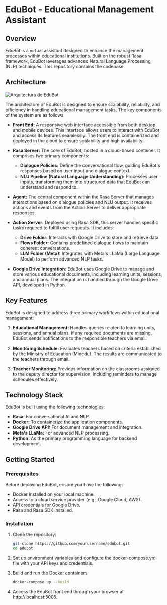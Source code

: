 # EduBot - Educational Management Assistant

## Overview

EduBot is a virtual assistant designed to enhance the management processes within educational institutions. Built on the robust Rasa framework, EduBot leverages advanced Natural Language Processing (NLP) techniques. This repository contains the codebase.

## Architecture
![Arquitectura de EduBot]([arquitectura_edubot.png](https://lh3.googleusercontent.com/fife/ALs6j_HQ3wV2_R2JMOAoCu6jGYyy-wF04PNuE0tOr0X7gn331GwBmq3adTab6XY-gXcBFmayj6p17P3m7L5k5se-bRDliagO-srSkXiH2nmdN_JAfQQtsa5sbqMDe-eNkR2D4_g4ExeomfrTmUcrIcHd5FA6khfHPOhhnwEZVkiQC5v-Os5GPBLSZ5h-h8rSu05LEDTCoN5eZavk_bW5izZxFZdZlB6Zeawsx5VTONwOfVgXcuL6sHXqLp9R9seZuZqFWyr0y_SpAmy6-OTX-ZT1yI0t4oBepflu5ovxKJP1ZyT3peYh9yn3gFEhAxByXA72VEgC8IZv4ZgTTE9BxftseLxkyRQ2WVCNtSUqMcPZaARuCoGlU-UTHfuDJqzYuHyyAKiCQ3hXgvTRSZ2_nE6hjaAu6KlzTa4Pe0rmLjLcu-CmoKj3btIVpow4SgfBnUhTucMYAuA55ShCp8dOu2urGoshaEtD8d7Pdqal4gzfFnrrD1Wby8NlfKasxGYJgChmsy43_3K4oqLFQzrg7gE927AUDx-lHl5XmwKYrdxLU8cQVOUHF2CzO7YtWtdDL5hCkl0vObJWZP8zhluzygG9AFeshxlzzZonC-FIuhNxXkobPjpyE5NDYYqY3utG6R6pOfI4WeVq4sIPRn_Ufgdzk85tBRl6eq7GeGGC7PkQmKVS0xkX8MeY0pRXrw3QoPgckME3TO33sM46ifLB4S7uPK7aoFHoG9fRaLjZG-lppP-VRWhelby_INE82uFIUA7xSnE8Q6mWoh3XB595YaL0Ru35N_4W-gGccjyCw9EBBeUKSbVGMq249K7BpY4L9XqW8C88G-8Hnbc_WODHp0RJS6XXe0SyXJMvtLU4MHTn7EOUeHy5bK_97H-EUPawueN81X18SJdS1VquYTQvMIECqFjVKyqTY2MStqy3qe7yjnYvd9YKDhdwBZSDlkouE9QSvCfcON1dyYq6OmzjpUjgYbgjHjKa3PzsxEOULMX9TL-Ujti8-KqfQQmx8No89mcqKe-YoE7jbIwKYvg1NEXj9gxO2mDkgA6960vf7ewZk2bYUr9K5Di8GMSFSYhFzzgAVtyDKWGjKbfS47vBdNgNEghagWVYj9YXfcVXNyyWg04AZXeuF5013ESzL1WnL6VDHWmRoMeQgPUQ_eCafSGKMFJWr7T4dnc4ukN1ll-7HDH-LsNPgjUUYbfyz6k69CPo11FPwLPbqElLrGFF0_n-fg2YeiSIUKWQ8UdZwgsGAthvOkserTKatiuyyMrCyNiTtWLlo1uDcbHllJqknkeoW7rlRNxlqw6wFYrNXjSVbo5gAWlOuyCXaewXsEKcTn_FhJGbbyZTvKvp1Efy48GJvhzqngfxXHHLdiVtsjAWHYwdgRolStRvkAkbULTrUCtEnyoy15XtUnQ7gkAnZzljdXoeTycbZ23_uMUR-hLOpN8UJqHKnM_-2yOiDbEq03cN5d9z3J85SPrc1IcNP3kkOFQyJHSAUVMsU0gPIAglzLG0sm06zuheWRodMxl9ug6iGdcNPd-Ee5NllnSpqCQ01Qkh3xgl4rd_D3phzl8yTGgZR6EH0gco7S6eDnps78jPbOQ6V4Xf0sQLfW4d--ldtQ=w1920-h868))

The architecture of EduBot is designed to ensure scalability, reliability, and efficiency in handling educational management tasks. The key components of the system are as follows:

- **Front End:** A responsive web interface accessible from both desktop and mobile devices. This interface allows users to interact with EduBot and access its features seamlessly. The front end is containerized and deployed in the cloud to ensure scalability and high availability.

- **Rasa Server:** The core of EduBot, hosted in a cloud-based container. It comprises two primary components:
  - **Dialogue Policies:** Define the conversational flow, guiding EduBot's responses based on user input and dialogue context.
  - **NLU Pipeline (Natural Language Understanding):** Processes user inputs, transforming them into structured data that EduBot can understand and respond to.

- **Agent:** The central component within the Rasa Server that manages interactions based on dialogue policies and NLU output. It receives actions and events from the Action Server to deliver appropriate responses.

- **Action Server:** Deployed using Rasa SDK, this server handles specific tasks required to fulfill user requests. It includes:
  - **Drive Folder:** Interacts with Google Drive to store and retrieve data.
  - **Flows Folder:** Contains predefined dialogue flows to maintain coherent conversations.
  - **LLM Folder (Meta):** Integrates with Meta's LLaMa (Large Language Model) to perform advanced NLP tasks.

- **Google Drive Integration:** EduBot uses Google Drive to manage and store various educational documents, including learning units, sessions, and annual plans. The integration is handled through the Google Drive API, developed in Python.

## Key Features

EduBot is designed to address three primary workflows within educational management:

1. **Educational Management:** Handles queries related to learning units, sessions, and annual plans. If any required documents are missing, EduBot sends notifications to the responsible teachers via email.

2. **Monitoring Schedule:** Evaluates teachers based on criteria established by the Ministry of Education (Minedu). The results are communicated to the teachers through email.

3. **Teacher Monitoring:** Provides information on the classrooms assigned to the deputy director for supervision, including reminders to manage schedules effectively.

## Technology Stack

EduBot is built using the following technologies:

- **Rasa:** For conversational AI and NLP.
- **Docker:** To containerize the application components.
- **Google Drive API:** For document management and integration.
- **Meta's LLaMa:** For advanced NLP processing.
- **Python:** As the primary programming language for backend development.

## Getting Started

### Prerequisites

Before deploying EduBot, ensure you have the following:

- Docker installed on your local machine.
- Access to a cloud service provider (e.g., Google Cloud, AWS).
- API credentials for Google Drive.
- Rasa and Rasa SDK installed.

### Installation

1. Clone the repository:

   ```bash
   git clone https://github.com/yourusername/edubot.git
   cd edubot

2. Set up environment variables and configure the docker-compose.yml file with your API keys and credentials.

3. Build and run the Docker containers

    ```bash
    docker-compose up --build
    ```
    
4. Access the EduBot front end through your browser at http://localhost:5005.
